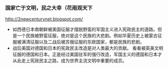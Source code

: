 ### 国家亡于文明，民之大幸（花雨观天下
http://2newcenturynet.blogspot.com/
- 如西德日本南朝鲜被美国征服才摆脱野蛮的军国主义进入宪政民主的道路。但是一个民族被野蛮征服，绝对是这个民族的大悲剧。例如华夏历史上被蒙古征服被满清征服以及二战后被苏俄征服的东欧国家，都是民族的悲剧。
- 战后美国对德国和日本的宪政民主改造是对人类最大的贡献。 看看被英美文明征服的德国和日本。正是经过美国驻军的强行改造，军国主义的德国和日本才从此走上宪政民主之路，成为世界主流文明中重要的成员。